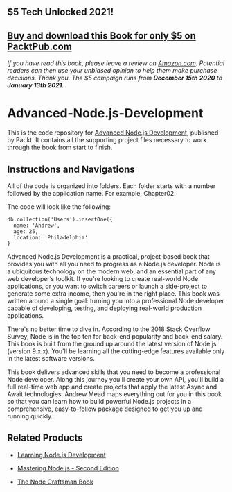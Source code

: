 ## $5 Tech Unlocked 2021!
[Buy and download this Book for only $5 on PacktPub.com](https://www.packtpub.com/product/advanced-node-js-development/9781788393935)
-----
*If you have read this book, please leave a review on [Amazon.com](https://www.amazon.com/gp/product/1788393937).     Potential readers can then use your unbiased opinion to help them make purchase decisions. Thank you. The $5 campaign         runs from __December 15th 2020__ to __January 13th 2021.__*

# Advanced-Node.js-Development
This is the code repository for [Advanced Node.js Development](https://www.packtpub.com/web-development/advanced-nodejs-development?utm_source=github&utm_medium=repository&utm_campaign=9781788393935), published by Packt. It contains all the supporting project files necessary to work through the book from start to finish.
## Instructions and Navigations
All of the code is organized into folders. Each folder starts with a number followed by the application name. For example, Chapter02.



The code will look like the following:
```
db.collection('Users').insertOne({
  name: 'Andrew',
  age: 25,
  location: 'Philadelphia'
}
```

Advanced Node.js Development is a practical, project-based book that provides you with all you need to progress as a Node.js developer. Node is a ubiquitous technology on the modern web, and an essential part of any web developer’s toolkit. If you're looking to create real-world Node applications, or you want to switch careers or launch a side-project to generate some extra income, then you're in the right place. This book was written around a single goal: turning you into a professional Node developer capable of developing, testing, and deploying real-world production applications.

There's no better time to dive in. According to the 2018 Stack Overflow Survey, Node is in the top ten for back-end popularity and back-end salary. This book is built from the ground up around the latest version of Node.js (version 9.x.x). You'll be learning all the cutting-edge features available only in the latest software versions.

This book delivers advanced skills that you need to become a professional Node developer. Along this journey you'll create your own API, you'll build a full real-time web app and create projects that apply the latest Async and Await technologies. Andrew Mead maps everything out for you in this book so that you can learn how to build powerful Node.js projects in a comprehensive, easy-to-follow package designed to get you up and running quickly.

## Related Products
* [Learning Node.js Development](https://www.packtpub.com/web-development/learning-nodejs-development?utm_source=github&utm_medium=repository&utm_campaign=9781788395540)

* [Mastering Node.js - Second Edition](https://www.packtpub.com/web-development/mastering-nodejs-second-edition?utm_source=github&utm_medium=repository&utm_campaign=9781785888960)

* [The Node Craftsman Book](https://www.packtpub.com/web-development/node-craftsman-book?utm_source=github&utm_medium=repository&utm_campaign=9781787128149)

